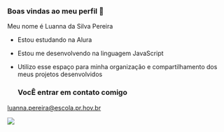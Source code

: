 ### Boas vindas ao meu perfil 💟

Meu nome é Luanna da Silva Pereira 

- Estou estudando na Alura
- Estou me desenvolvendo na linguagem JavaScript
- Utilizo esse espaço para minha organização e compartilhamento dos meus projetos desenvolvidos

  ### VocÊ entrar em contato comigo 

luanna.pereira@escola.pr.hov.br

![](https://media.tenor.com/WVjjUw-o7yoAAAAC/hello-kitty-hi.gif)
